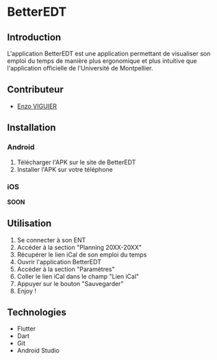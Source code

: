 # BetterEDT

## Introduction

L'application BetterEDT est une application permettant de visualiser son emploi du temps de manière plus ergonomique et plus intuitive que l'application officielle de l'Université de Montpellier.

## Contributeur

- [Enzo VIGUIER](https://github.com/enzo-viguier)

## Installation

### Android

1. Télécharger l'APK sur le site de BetterEDT
2. Installer l'APK sur votre téléphone

### iOS

[//]: # (1. Télécharger le code source de BetterEDT)

[//]: # (2. Ouvrir le projet avec Xcode)

[//]: # (3. Compiler le projet avec Xcode)

[//]: # (4. Installer l'application sur votre téléphone)

**SOON**

## Utilisation

1. Se connecter à son ENT
2. Accéder à la section "Planning 20XX-20XX"
3. Récupérer le lien iCal de son emploi du temps
4. Ouvrir l'application BetterEDT
5. Accéder à la section "Paramètres"
6. Coller le lien iCal dans le champ "Lien iCal"
7. Appuyer sur le bouton "Sauvegarder"
8. Enjoy !

## Technologies

- Flutter
- Dart
- Git
- Android Studio

